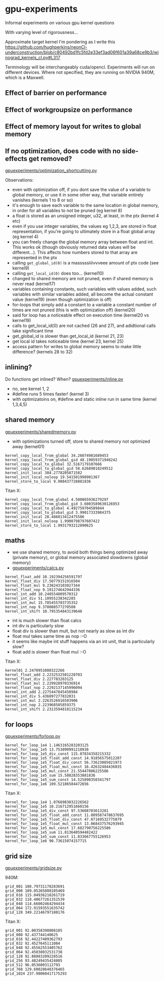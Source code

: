 # gpu-experiments
Informal experiments on various gpu kernel questions

With varying level of rigorousness...

Approximate target kernel I'm pondering as I write this https://github.com/hughperkins/neonCl-underconstruction/blob/c80492bd1fc5fd2e33ef3ad06f601a39a68ce9b3/winograd_kernels_cl.py#L317

Terminology will be interchangeably cuda/opencl.  Experiments will run on different devices.  Where not specified, they are running on NVIDIA 940M, which is a Maxwell.

## Effect of barrier on performance



## Effect of workgroupsize on performance


## Effect of memory layout for writes to global memory


## If no optimization, does code with no side-effects get removed?

[gpuexperiments/optimization_shortcutting.py](gpuexperiments/optimization_shortcutting.py)

Observations:
- even with optimization off, if you dont save the value of a variable to global memory, or use it in some
other way, that variable entirely vanishes  (kernels 1 to 8 or so)
- it's enough to save each variable to the same location in global memory, in order for all variables to not be pruned (eg kernel 8)
- a float is stored as an unsigned integer, u32, at least, in the ptx (kernel 4 etc)
- even if you use integer variables, the values eg 1,2,3, are stored in float representation, if you're going to ultimately store in a float global array (eg kernel 4)
- you can freely change the global memory array between float and int.  This works ok (though obviously returned data values will be different...).  This affects how numbers stored to that array are represented in the ptx
- calling `get_global_id(0)` is a masssssiiiivvveee amount of ptx code (see kernel9)
- calling `get_local_id(0)` does too... (kernel10)
- changed to shared memory are not pruned, even if shared memory is never read (kernel17)
- variables containing constants, such variables with values added, such variables with similar variables added, all become the actual constant value (kernel19) (even though optimization is off)
- for-loops that simply add a constant to a variable a constant number of times are not pruned (this is with optimization off) (kernel20)
- said for loop has a noticeable effect on execution time (kernel20 vs kernel19)
- calls to get_local_id(0) are not cached (26 and 27), and adidtional calls take significant time
- get_global_id is slower than get_local_id (kernel 21, 23)
- get local id takes noticeable time (kernel 23, kernel 25)
- access pattern for writes to global memory seems to make little difference? (kernels 28 to 32)

## inlining?

Do functions get inlined?  When?  [gpuexperiments/inline.py](gpuexperiments/inline.py)

- no, see kernel 1, 2
- #define runs 5 times faster!  (kernel 3)
- with optimizatoins on, #define and static inline run in same time (kernel 1,3,4,5)

## shared memory

[gpuexperiments/sharedmemory.py](gpuexperiments/sharedmemory.py)

- with optimizations turned off, store to shared memory not optimized away (kernel01)

```
kernel_copy_local_from_global 34.26074981689453
kernel_copy_local_from_global_gid 48.19059371948242
kernel_copy_local_to_global 32.5167179107666
kernel_copy_local_to_global_gid 58.62689018249512
kernel_init_local 384.2778205871582
kernel_init_local_noloop 19.541501998901367
kernel_store_to_local 9.908437728881836
```

Titan X:
```
kernel_copy_local_from_global 4.500865936279297
kernel_copy_local_from_global_gid 3.6003589630126953
kernel_copy_local_to_global 4.492759704589844
kernel_copy_local_to_global_gid 3.99017333984375
kernel_init_local 28.486013412475586
kernel_init_local_noloop 1.9900798797607422
kernel_store_to_local 1.9931793212890625
```

## maths

- we use shared memory, to avoid both things being optimized away (private memory), or global memory associated slowdowns (global memory)
- [gpuexperiments/calcs.py](gpuexperiments/calcs.py)

```
kernel_float_add 10.192394256591797
kernel_float_div 17.50779151916504
kernel_float_mul 9.238243103027344
kernel_float_nop 9.191274642944336
kernel_int_add 10.240554809570312
kernel_int_div 51.10955238342285
kernel_int_mul 15.785455703735352
kernel_int_nop 9.370088577270508
kernel_int_shift 10.795354843139648
```
- int is much slower than float calcs
- int div is particularly slow
- float div is slower than mult, but not nearly as slow as int div
- float mul takes same time as nop :-O
- it seems like maybe int stuff happens via an int unit, that is particularly slow?
- float add is slower than float mul :-O

Titan X:
```
kernel01 2.2470951080322266
kernel_float_add 2.2232532501220703
kernel_float_div 2.227783203125
kernel_float_mul 2.229928970336914
kernel_float_nop 2.2292137145996094
kernel_int_add 2.2275447845458984
kernel_int_div 5.436897277832031
kernel_int_mul 2.2263526916503906
kernel_int_nop 2.223968505859375
kernel_int_shift 2.2313594818115234
```

## for loops

[gpuexperiments/forloop.py](gpuexperiments/forloop.py)

```
kernel_for_loop_1e4 1.1463165283203125
kernel_for_loop_1e5 13.753890991210938
kernel_for_loop_1e5_div_const 115.87834358215332
kernel_for_loop_1e5_float_add_const 14.91856575012207
kernel_for_loop_1e5_float_div_const 56.73623085021973
kernel_for_loop_1e5_float_mul_const 16.42632484436035
kernel_for_loop_1e5_mul_const 21.55447006225586
kernel_for_loop_1e5_sum 15.58828353881836
kernel_for_loop_1e5_sum_const 14.525890350341797
kernel_for_loop_1e6 109.52186584472656
```
Titan X:
```
kernel_for_loop_1e4 1.0766983032226562
kernel_for_loop_1e5 10.216712951660156
kernel_for_loop_1e5_div_const 97.53608703613281
kernel_for_loop_1e5_float_add_const 11.809587478637695
kernel_for_loop_1e5_float_div_const 47.07169532775879
kernel_for_loop_1e5_float_mul_const 13.068437576293945
kernel_for_loop_1e5_mul_const 17.682790756225586
kernel_for_loop_1e5_sum 11.813640594482422
kernel_for_loop_1e5_sum_const 11.833667755126953
kernel_for_loop_1e6 90.73615074157715
```

## grid size

[gpuexperiments/gridsize.py](gpuexperiments/gridsize.py)

940M:
```
grid_001 108.79731178283691
grid_008 109.05265808105469
grid_016 115.04936218261719
grid_032 118.40677261352539
grid_048 114.66002464294434
grid_064 172.91593551635742
grid_128 349.22146797180176
```

Titan X:
```
grid_001 92.00358390808105
grid_008 92.437744140625
grid_016 92.44227409362793
grid_032 92.4527645111084
grid_048 92.45562553405762
grid_064 92.45038032531738
grid_128 92.88883209228516
grid_256 93.48249435424805
grid_512 96.0536003112793
grid_768 129.60028648376465
grid_1024 237.98060417175293
```



